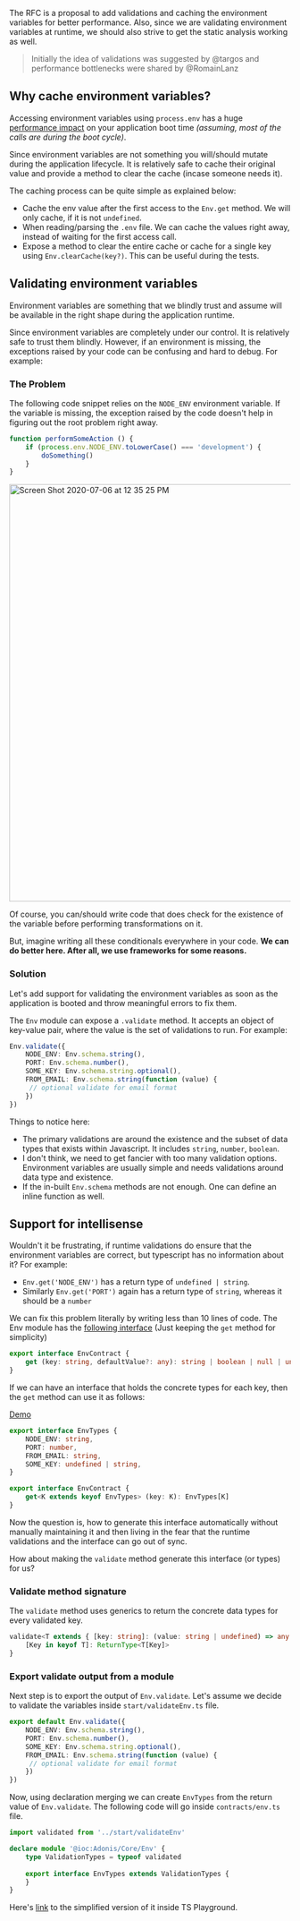 The RFC is a proposal to add validations and caching the environment variables for better performance. Also, since we are validating environment variables at runtime, we should also strive to get the static analysis working as well.

> Initially the idea of validations was suggested by @targos and performance bottlenecks were shared by @RomainLanz

## Why cache environment variables?

Accessing environment variables using `process.env` has a huge [performance impact](https://github.com/nodejs/node/issues/3104) on your application boot time *(assuming, most of the calls are during the boot cycle)*.

Since environment variables are not something you will/should mutate during the application lifecycle. It is relatively safe to cache their original value and provide a method to clear the cache (incase someone needs it).

The caching process can be quite simple as explained below:

- Cache the env value after the first access to the `Env.get` method. We will only cache, if it is not `undefined`.
- When reading/parsing the `.env` file. We can cache the values right away, instead of waiting for the first access call.
- Expose a method to clear the entire cache or cache for a single key using `Env.clearCache(key?)`. This can be useful during the tests.


## Validating environment variables

Environment variables are something that we blindly trust and assume will be available in the right shape during the application runtime.

Since environment variables are completely under our control. It is relatively safe to trust them blindly. However, if an environment is missing, the exceptions raised by your code can be confusing and hard to debug. For example:

### The Problem

The following code snippet relies on the `NODE_ENV` environment variable. If the variable is missing, the exception raised by the code doesn't help in figuring out the root problem right away.

```ts
function performSomeAction () {
	if (process.env.NODE_ENV.toLowerCase() === 'development') {
		doSomething()
	}
}
```

<img width="746" alt="Screen Shot 2020-07-06 at 12 35 25 PM" src="https://user-images.githubusercontent.com/1706381/86568260-38597400-bf8a-11ea-9175-4ade9fa5e20d.png">

Of course, you can/should write code that does check for the existence of the variable before performing transformations on it.

But, imagine writing all these conditionals everywhere in your code. **We can do better here. After all, we use frameworks for some reasons.**

### Solution

Let's add support for validating the environment variables as soon as the application is booted and throw meaningful errors to fix them.

The `Env` module can expose a `.validate` method. It accepts an object of key-value pair, where the value is the set of validations to run. For example:

```ts
Env.validate({
	NODE_ENV: Env.schema.string(),
	PORT: Env.schema.number(),
	SOME_KEY: Env.schema.string.optional(),
	FROM_EMAIL: Env.schema.string(function (value) {
	 // optional validate for email format
	})
})
```

Things to notice here:

- The primary validations are around the existence and the subset of data types that exists within Javascript. It includes `string`, `number`, `boolean`.
- I don't think, we need to get fancier with too many validation options. Environment variables are usually simple and needs validations around data type and existence.
- If the in-built `Env.schema` methods are not enough. One can define an inline function as well.

## Support for intellisense

Wouldn't it be frustrating, if runtime validations do ensure that the environment variables are correct, but typescript has no information about it? For example: 

- `Env.get('NODE_ENV')` has a return type of `undefined | string`.
- Similarly `Env.get('PORT')` again has a return type of `string`, whereas it should be a `number`

We can fix this problem literally by writing less than 10 lines of code. The Env module has the [following interface](https://github.com/adonisjs/env/blob/develop/adonis-typings/env.ts#L11) (Just keeping the `get` method for simplicity)

```ts
export interface EnvContract {
	get (key: string, defaultValue?: any): string | boolean | null | undefined
}
```

If we can have an interface that holds the concrete types for each key, then the `get` method can use it as follows:

[Demo](https://www.typescriptlang.org/play?#code/JYOwLgpgTgZghgYwgAgKIgG4BUCeAHCAZ2QG8BYAKGWQDkB5AEVQH1UaA1ALmULClADmAGkrUACnQBKWbiACuAWwBG0EVWQAxSXQCyrHQEEAkgBluvfiGGjkAZV0sA0qgCa3OSAAmEGKAifkAB8ePkE1AF9KSggADzwAeygwZFBIWEQUdAwAYXjwKERk8nUBCDAAHkdkWMgvYgBrCBx4mDRMXAJCAD5kAApGnG5HAEpuLI6iAG1HAF1KSIpKBDzeNoxkAF5ScOQ4Yizc-MLKLIA6UrBegHJ6JlYOK+GgA)

```ts
export interface EnvTypes {
	NODE_ENV: string,
	PORT: number,
	FROM_EMAIL: string,
	SOME_KEY: undefined | string,
}

export interface EnvContract {
	get<K extends keyof EnvTypes> (key: K): EnvTypes[K]
}
```

Now the question is, how to generate this interface automatically without manually maintaining it and then living in the fear that the runtime validations and the interface can go out of sync.

How about making the `validate` method generate this interface (or types) for us?

### Validate method signature

The `validate` method uses generics to return the concrete data types for every validated key.

```ts
validate<T extends { [key: string]: (value: string | undefined) => any }> (value: T): {
	[Key in keyof T]: ReturnType<T[Key]>
}
```

### Export validate output from a module

Next step is to export the output of `Env.validate`. Let's assume we decide to validate the variables inside `start/validateEnv.ts` file.

```ts
export default Env.validate({
	NODE_ENV: Env.schema.string(),
	PORT: Env.schema.number(),
	SOME_KEY: Env.schema.string.optional(),
	FROM_EMAIL: Env.schema.string(function (value) {
	 // optional validate for email format
	})
})
```

Now, using declaration merging we can create `EnvTypes` from the return value of `Env.validate`. The following code will go inside `contracts/env.ts` file.

```ts
import validated from '../start/validateEnv'

declare module '@ioc:Adonis/Core/Env' {
	type ValidationTypes = typeof validated
	
	export interface EnvTypes extends ValidationTypes {
	}
}
```

Here's [link](https://www.typescriptlang.org/play?#code/C4TwDgpgBAaghgGwJYBM7AiqBeKpID2AZlAG6KrqYCwAUEgHYYBORcAxtAKIOkAq4CAGcoEAB4YGKEfGRoMWAN4BfOnXFgCzYFEYs2nKD1IBhAk2YcdiulCgBzCMAA8AaVESIUkQGsIIYiNeAUghAD4oAAo-EAAuKFcASnjjEOEAbVcAXVsyCnkIZz4PSWkoRSh0mPihYGZGeyz4yPIEAFcIGrqGqAAfKDapCCJGTEScCLgGEChlCJbEDvi+ZPLcu0z-XQYoGMC+JqgAJSc25gY0os2QLLDc1VoHunZzWqDSHHLlKDgRYzMLFY1LQAPQAKjBtjBUAAgkIhG0ALY9YAACyQIgxHk02kwUCIzAIiLwqOgtTg2hBrUoGGMADpgCIRggIFCQc9XjpqQUsLh6dyqJEbLQ7AA5ADyABEuAB9LiimDNcbYCIAclVABpcgAFcVHPhKiZQABMxq1j0SwPpjmAkVVEulcoVqsSQA) to the simplified version of it inside TS Playground.

